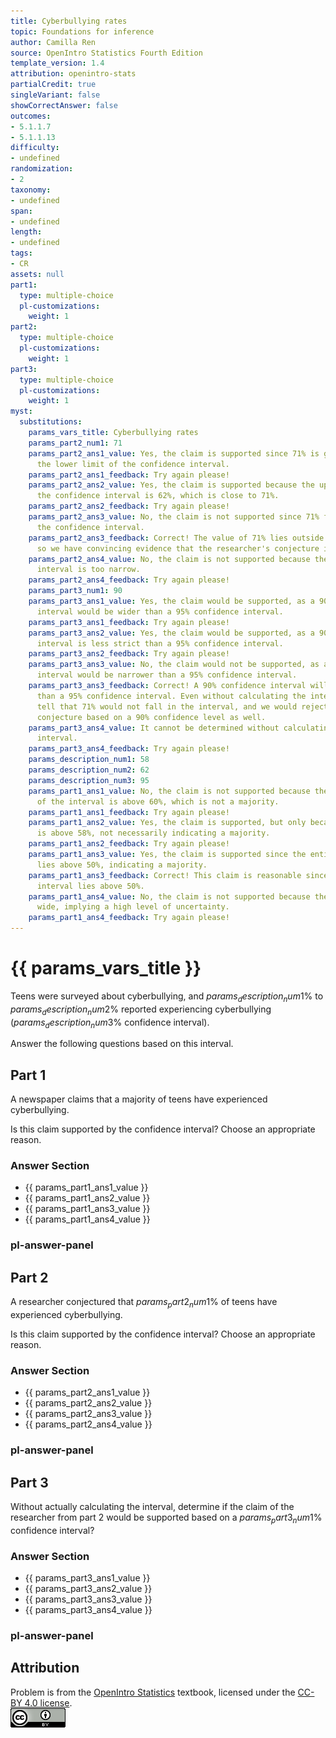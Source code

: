 ```yaml
---
title: Cyberbullying rates
topic: Foundations for inference
author: Camilla Ren
source: OpenIntro Statistics Fourth Edition
template_version: 1.4
attribution: openintro-stats
partialCredit: true
singleVariant: false
showCorrectAnswer: false
outcomes:
- 5.1.1.7
- 5.1.1.13
difficulty:
- undefined
randomization:
- 2
taxonomy:
- undefined
span:
- undefined
length:
- undefined
tags:
- CR
assets: null
part1:
  type: multiple-choice
  pl-customizations:
    weight: 1
part2:
  type: multiple-choice
  pl-customizations:
    weight: 1
part3:
  type: multiple-choice
  pl-customizations:
    weight: 1
myst:
  substitutions:
    params_vars_title: Cyberbullying rates
    params_part2_num1: 71
    params_part2_ans1_value: Yes, the claim is supported since 71% is greater than
      the lower limit of the confidence interval.
    params_part2_ans1_feedback: Try again please!
    params_part2_ans2_value: Yes, the claim is supported because the upper limit of
      the confidence interval is 62%, which is close to 71%.
    params_part2_ans2_feedback: Try again please!
    params_part2_ans3_value: No, the claim is not supported since 71% falls outside
      the confidence interval.
    params_part2_ans3_feedback: Correct! The value of 71% lies outside of the interval,
      so we have convincing evidence that the researcher's conjecture is wrong.
    params_part2_ans4_value: No, the claim is not supported because the confidence
      interval is too narrow.
    params_part2_ans4_feedback: Try again please!
    params_part3_num1: 90
    params_part3_ans1_value: Yes, the claim would be supported, as a 90% confidence
      interval would be wider than a 95% confidence interval.
    params_part3_ans1_feedback: Try again please!
    params_part3_ans2_value: Yes, the claim would be supported, as a 90% confidence
      interval is less strict than a 95% confidence interval.
    params_part3_ans2_feedback: Try again please!
    params_part3_ans3_value: No, the claim would not be supported, as a 90% confidence
      interval would be narrower than a 95% confidence interval.
    params_part3_ans3_feedback: Correct! A 90% confidence interval will be narrower
      than a 95% confidence interval. Even without calculating the interval, we can
      tell that 71% would not fall in the interval, and we would reject the researcher's
      conjecture based on a 90% confidence level as well.
    params_part3_ans4_value: It cannot be determined without calculating the 90% confidence
      interval.
    params_part3_ans4_feedback: Try again please!
    params_description_num1: 58
    params_description_num2: 62
    params_description_num3: 95
    params_part1_ans1_value: No, the claim is not supported because the upper limit
      of the interval is above 60%, which is not a majority.
    params_part1_ans1_feedback: Try again please!
    params_part1_ans2_value: Yes, the claim is supported, but only because the interval
      is above 58%, not necessarily indicating a majority.
    params_part1_ans2_feedback: Try again please!
    params_part1_ans3_value: Yes, the claim is supported since the entire interval
      lies above 50%, indicating a majority.
    params_part1_ans3_feedback: Correct! This claim is reasonable since the entire
      interval lies above 50%.
    params_part1_ans4_value: No, the claim is not supported because the interval is
      wide, implying a high level of uncertainty.
    params_part1_ans4_feedback: Try again please!
---
```

# {{ params_vars_title }}
Teens were surveyed about cyberbullying, and ${{ params_description_num1 }}$% to ${{ params_description_num2 }}$% reported experiencing cyberbullying (${{ params_description_num3 }}$% confidence interval).

Answer the following questions based on this interval.

## Part 1

A newspaper claims that a majority of teens have experienced cyberbullying.

Is this claim supported by the confidence interval? Choose an appropriate reason.

### Answer Section

- {{ params_part1_ans1_value }}
- {{ params_part1_ans2_value }}
- {{ params_part1_ans3_value }}
- {{ params_part1_ans4_value }}

### pl-answer-panel

## Part 2

A researcher conjectured that ${{ params_part2_num1 }}$% of teens have experienced cyberbullying.

Is this claim supported by the confidence interval? Choose an appropriate reason.

### Answer Section

- {{ params_part2_ans1_value }}
- {{ params_part2_ans2_value }}
- {{ params_part2_ans3_value }}
- {{ params_part2_ans4_value }}

### pl-answer-panel

## Part 3

Without actually calculating the interval, determine if the claim of the researcher from part 2 would be supported based on a ${{ params_part3_num1 }}$% confidence interval?

### Answer Section

- {{ params_part3_ans1_value }}
- {{ params_part3_ans2_value }}
- {{ params_part3_ans3_value }}
- {{ params_part3_ans4_value }}

### pl-answer-panel

## Attribution

Problem is from the [OpenIntro Statistics](https://openintro.org/book/os/) textbook, licensed under the [CC-BY 4.0 license](https://creativecommons.org/licenses/by/4.0/).<br>![Image representing the Creative Commons 4.0 BY license.](https://raw.githubusercontent.com/firasm/bits/master/by.png)